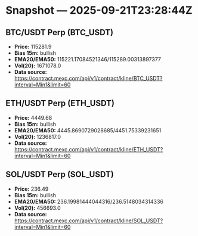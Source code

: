 # Snapshot — 2025-09-21T23:28:44Z

## BTC/USDT Perp (BTC_USDT)
- **Price:** 115281.9
- **Bias 15m:** bullish
- **EMA20/EMA50:** 115221.17084521346/115289.00313897377
- **Vol(20):** 1671078.0
- **Data source:** https://contract.mexc.com/api/v1/contract/kline/BTC_USDT?interval=Min1&limit=60

## ETH/USDT Perp (ETH_USDT)
- **Price:** 4449.68
- **Bias 15m:** bullish
- **EMA20/EMA50:** 4445.8690729028685/4451.75339231651
- **Vol(20):** 1236817.0
- **Data source:** https://contract.mexc.com/api/v1/contract/kline/ETH_USDT?interval=Min1&limit=60

## SOL/USDT Perp (SOL_USDT)
- **Price:** 236.49
- **Bias 15m:** bullish
- **EMA20/EMA50:** 236.19981444044316/236.5148034314336
- **Vol(20):** 456693.0
- **Data source:** https://contract.mexc.com/api/v1/contract/kline/SOL_USDT?interval=Min1&limit=60
